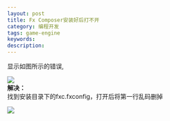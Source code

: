 ```yaml
---
layout: post
title: Fx Composer安装好后打不开
category: 编程开发
tags: game-engine
keywords: 
description: 
---
```


显示如图所示的错误,

![](http://files.note.sdo.com/XbPJ4~kbRrsiwE0zQ00gu4)\
 **解决：**\
 找到安装目录下的fxc.fxconfig，打开后将第一行乱码删掉

![](http://files.note.sdo.com/XbPJ4~kbRrs2wE0zQ00gu1)

 

 

 






